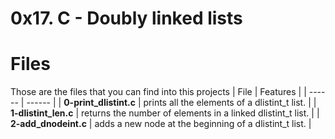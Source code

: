 # 0x17. C - Doubly linked lists

# Files
Those are the files that you can find into this projects
| File | Features |
| ------ | ------ |
| **0-print_dlistint.c** | prints all the elements of a dlistint_t list. |
| **1-dlistint_len.c** |  returns the number of elements in a linked dlistint_t list. |
| **2-add_dnodeint.c** | adds a new node at the beginning of a dlistint_t list. |